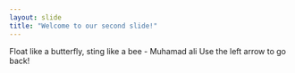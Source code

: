 ```yaml
---
layout: slide
title: "Welcome to our second slide!"
---
```

Float like a butterfly, sting like a bee - Muhamad ali
Use the left arrow to go back!
